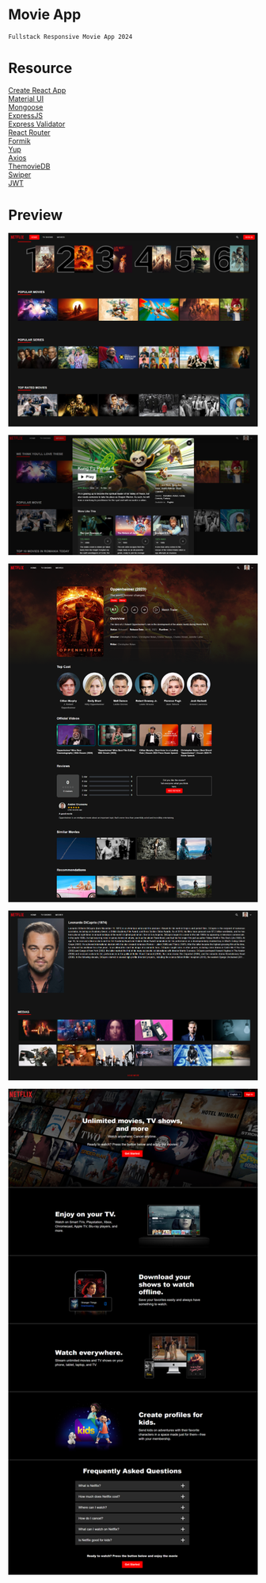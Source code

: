 # Movie App

    Fullstack Responsive Movie App 2024


# Resource

[Create React App](https://create-react-app.dev/)<br>
[Material UI](https://create-react-app.dev/)<br>
[Mongoose](https://mongoosejs.com/)<br>
[ExpressJS](https://expressjs.com/)<br>
[Express Validator](https://express-validator.github.io/docs/)<br>
[React Router](https://reactrouter.com/)<br>
[Formik](https://formik.org/)<br>
[Yup](https://github.com/jquense/yup/)<br>
[Axios](https://axios-http.com/)<br>
[ThemovieDB](https://www.themoviedb.org/)<br>
[Swiper](https://swiperjs.com/)<br>
[JWT](https://github.com/auth0/node-jsonwebtoken)<br>

# Preview

![Fullstack Responsive Movie App 2024](https://github.com/andreicruceanu/netflix-clone-v2/blob/d38f53d0bb313d2fb3a2dca2b3943a047d5dc1e5/client/src/assets/preview/HomePage.png)



!["Fullstack Responsive Movie Website 2022"](https://github.com/andreicruceanu/netflix-clone-v2/blob/7b6c88a11c37be521a58027e2fa9dafd49ba5a14/client/src/assets/preview/Modal.png)


!["Fullstack Responsive Movie App 2024"](https://github.com/andreicruceanu/netflix-clone-v2/blob/7b6c88a11c37be521a58027e2fa9dafd49ba5a14/client/src/assets/preview/MoviePage.png)



!["Fullstack Responsive Movie App 2024"](https://github.com/andreicruceanu/netflix-clone-v2/blob/7b6c88a11c37be521a58027e2fa9dafd49ba5a14/client/src/assets/preview/ActorDetails.png)


!["Fullstack Responsive Movie App 2024"](https://github.com/andreicruceanu/netflix-clone-v2/blob/7b6c88a11c37be521a58027e2fa9dafd49ba5a14/client/src/assets/preview/FirstPage.png)





